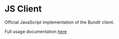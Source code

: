 # JS Client

Official JavaScript implementation of the Bundlr client.

Full usage documentation [here](https://docs.bundlr.network/sdk/basic-features)
